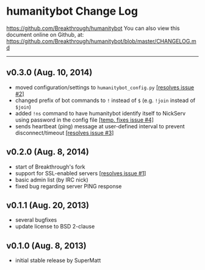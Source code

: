 
humanitybot Change Log
======================
https://github.com/Breakthrough/humanitybot
You can also view this document online on Github, at: https://github.com/Breakthrough/humanitybot/blob/master/CHANGELOG.md

-----------


v0.3.0 (Aug. 10, 2014)
---------------------

 - moved configuration/settings to `humanitybot_config.py` [[resolves issue #2]](https://github.com/Breakthrough/humanitybot/issues/2)
 - changed prefix of bot commands to `!` instead of `$` (e.g. `!join` instead of `$join`)
 - added `!ns` command to have humanitybot identify itself to NickServ using password in the config file [[temp. fixes issue #4]](https://github.com/Breakthrough/humanitybot/issues/4)
 - sends heartbeat (ping) message at user-defined interval to prevent disconnect/timeout [[resolves issue #3]](https://github.com/Breakthrough/humanitybot/issues/3)


v0.2.0 (Aug. 8, 2014)
---------------------
 - start of Breakthrough's fork
 - support for SSL-enabled servers [[resolves issue #1]](https://github.com/Breakthrough/humanitybot/issues/1)
 - basic admin list (by IRC nick)
 - fixed bug regarding server PING response


v0.1.1 (Aug. 20, 2013)
---------------------
 - several bugfixes
 - update license to BSD 2-clause


v0.1.0 (Aug. 8, 2013)
---------------------
 - initial stable release by SuperMatt

